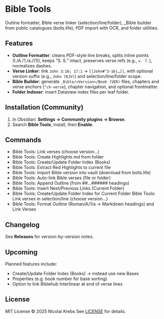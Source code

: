 # Bible Tools

Outline formatter, Bible verse linker (selection/line/folder), _Bible builder from public catalogues (bolls.life), PDF import with OCR, and folder utilities.

## Features

- **Outline Formatter**: cleans PDF-style line breaks, splits inline points (I./A./1./a./(1)), keeps “S. S.” intact, preserves verse refs (e.g., `v. 7.`), normalizes dashes.
- **Verse Linker**: link `John 3:16; 17:1` → `[[John#^3-16|…]]`, with optional version suffix (e.g., `John (KJV)`) and selection/line/folder scope.
- **Bible Builder**: generate `_Bible/<Version>/Book (VER)` files, chapters and verse anchors (`^ch-verse`), chapter navigation, and optional frontmatter.
- **Folder Indexer**: insert Dataview index files per leaf folder.

## Installation (Community)

1. In Obsidian: **Settings → Community plugins → Browse**.
2. Search **Bible Tools**, install, then **Enable**.

## Commands

- Bible Tools: Link verses (choose version...)
- Bible Tools: Create Highlights.md from folder
- Bible Tools: Create/Update Folder Index (Books)
- Bible Tools: Extract Red Highlights to current file
- Bible Tools: Import Bible version into vault (download from bolls.life)
- Bible Tools: Auto-link Bible verses (file or folder)
- Bible Tools: Append Outline (from ##...###### headings)
- Bible Tools: Insert Next/Previous Links (Current Folder)
- Bible Tools: Create/Update Folder Index for Current Folder Bible Tools: Link verses in selection/line (choose version...)
- Bible Tools: Format Outline (Roman/A/1/a → Markdown headings) and Link Verses


## Changelog

See **Releases** for version-by-version notes.

## Upcoming

Planned features include:

- Create/Update Folder Index (Books) -> instead use new Bases
- Properties (e.g. book number for base sorting)
- Option to link Biblehub Interlinear at end of verse lines

## License

MIT License © 2025 Nicolai Krebs
See [LICENSE](./LICENSE) for details.

